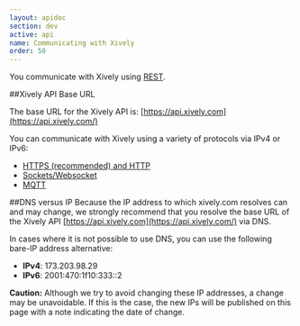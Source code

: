 ```yaml
---
layout: apidoc
section: dev
active: api
name: Communicating with Xively
order: 50
---
```


You communicate with Xively using [REST](/dev/docs/api/communicating/rest/).

##Xively API Base URL

The base URL for the Xively API is: [https://api.xively.com](https://api.xively.com/)

You can communicate with Xively using a variety of protocols via IPv4 or IPv6:

- [HTTPS (recommended) and HTTP](/dev/docs/api/communicating/http/)
- [Sockets/Websocket](/dev/docs/api/communicating/sockets/)
- [MQTT](/dev/docs/api/communicating/mqtts/)

##DNS versus IP
Because the IP address to which xively.com resolves can and may change, we strongly recommend that you resolve the base URL of the Xively API [https://api.xively.com](https://api.xively.com/) via DNS. 

In cases where it is not possible to use DNS, you can use the following bare-IP address alternative:
- **IPv4**: 173.203.98.29
- **IPv6**: 2001:470:1f10:333::2

**Caution:** Although we try to avoid changing these IP addresses, a change may be unavoidable. If this is the case, the new IPs will be published on this page with a note indicating the date of change.
